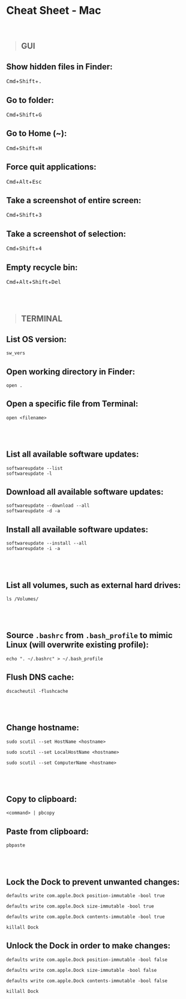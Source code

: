 # Cheat Sheet - Mac

<br>

>## **GUI**

## Show hidden files in Finder:
<kbd>Cmd</kbd>+<kbd>Shift</kbd>+<kbd>.</kbd>

## Go to folder:
<kbd>Cmd</kbd>+<kbd>Shift</kbd>+<kbd>G</kbd>

## Go to Home (~):
<kbd>Cmd</kbd>+<kbd>Shift</kbd>+<kbd>H</kbd>

## Force quit applications:
<kbd>Cmd</kbd>+<kbd>Alt</kbd>+<kbd>Esc</kbd>

## Take a screenshot of entire screen:
<kbd>Cmd</kbd>+<kbd>Shift</kbd>+<kbd>3</kbd>

## Take a screenshot of selection:
<kbd>Cmd</kbd>+<kbd>Shift</kbd>+<kbd>4</kbd>

## Empty recycle bin:
<kbd>Cmd</kbd>+<kbd>Alt</kbd>+<kbd>Shift</kbd>+<kbd>Del</kbd>

<br><br>

>## **TERMINAL**

## List OS version:
```shell
sw_vers
```

## Open working directory in Finder:
```shell
open .
```

## Open a specific file from Terminal:
```shell
open <filename>
```

<br><br>

## List all available software updates:
```shell
softwareupdate --list
softwareupdate -l
```

## Download all available software updates:
```shell
softwareupdate --download --all
softwareupdate -d -a
```

## Install all available software updates:
```shell
softwareupdate --install --all
softwareupdate -i -a
```

<br><br>

## List all volumes, such as external hard drives:
```shell
ls /Volumes/
```

<br><br>

## Source `.bashrc` from `.bash_profile` to mimic Linux (will overwrite existing profile):
```shell
echo ". ~/.bashrc" > ~/.bash_profile
```

## Flush DNS cache:
```shell
dscacheutil -flushcache
```

<br><br>

## Change hostname:
```shell
sudo scutil --set HostName <hostname>

sudo scutil --set LocalHostName <hostname>

sudo scutil --set ComputerName <hostname>
```

<br><br>

## Copy to clipboard:
```shell
<command> | pbcopy
```

## Paste from clipboard:
```shell
pbpaste
```

<br><br>

## Lock the Dock to prevent unwanted changes:
```shell
defaults write com.apple.Dock position-immutable -bool true

defaults write com.apple.Dock size-immutable -bool true

defaults write com.apple.Dock contents-immutable -bool true

killall Dock
```

## Unlock the Dock in order to make changes:
```shell
defaults write com.apple.Dock position-immutable -bool false

defaults write com.apple.Dock size-immutable -bool false

defaults write com.apple.Dock contents-immutable -bool false

killall Dock
```